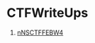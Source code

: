 # CTFWriteUps

  1. [nNSCTFFEBW4](https://github.com/bhattsameer/CTFWriteUps/blob/master/CTF1/README.md)
